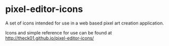 pixel-editor-icons
==================

A set of icons intended for use in a web based pixel art creation application.

Icons and simple reference for use can be found at http://theck01.github.io/pixel-editor-icons/
